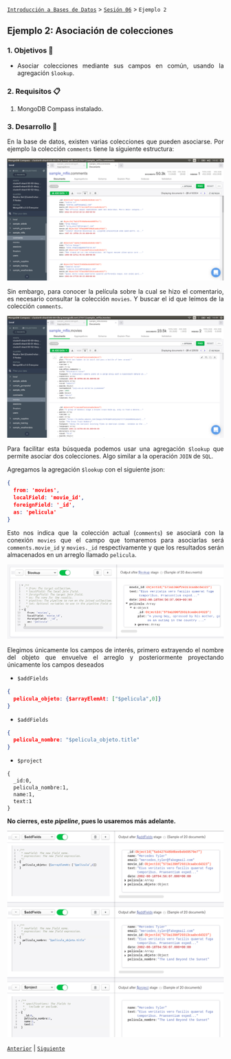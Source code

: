 [`Introducción a Bases de Datos`](../../Readme.md) > [`Sesión 06`](../Readme.md) > `Ejemplo 2`

## Ejemplo 2: Asociación de colecciones

<div style="text-align: justify;">

### 1. Objetivos :dart: 

- Asociar colecciones mediante sus campos en común, usando la agregación `$lookup`.

### 2. Requisitos :clipboard:

1. MongoDB Compass instalado.

### 3. Desarrollo :rocket:

En la base de datos, existen varias colecciones que pueden asociarse. Por ejemplo la colección `comments` tiene la siguiente estructura:

![imagen](imagenes/s6e21.png)

Sin embargo, para conocer la película sobre la cual se hizo el comentario, es necesario consultar la colección `movies`. Y buscar el id que leímos de la colección `comments`.

![imagen](imagenes/s6e22.png)

Para facilitar esta búsqueda podemos usar una agregación `$lookup` que permite asociar dos colecciones. Algo similar a la operación `JOIN` de `SQL`.

Agregamos la agregación `$lookup` con el siguiente json:

```json
{
  from: 'movies',
  localField: 'movie_id',
  foreignField: '_id',
  as: 'pelicula'
}
```

Esto nos indica que la colección actual (`comments`) se asociará con la conexión `movies` que el campo que tomaremos para asociarlas será `comments.movie_id` y `movies._id` respectivamente y que los resultados serán almacenados en un arreglo llamado `pelicula`.

![imagen](imagenes/s6e23.png)

Elegimos únicamente los campos de interés, primero extrayendo el nombre del objeto que envuelve el arreglo y posteriormente proyectando únicamente los campos deseados

- `$addFields`

```json
{
  pelicula_objeto: {$arrayElemAt: ["$pelicula",0]}
}
```

- `$addFields`

```json
{
  pelicula_nombre: "$pelicula_objeto.title"
}
```

- `$project`

```
{
  _id:0,
  pelicula_nombre:1,
  name:1,
  text:1
}
```

**No cierres, este *pipeline*, pues lo usaremos más adelante.**

![imagen](imagenes/s6e24.png)

[`Anterior`](../Readme.md#asociación-de-colecciones) | [`Siguiente`](../Reto-02/Readme.md)   

